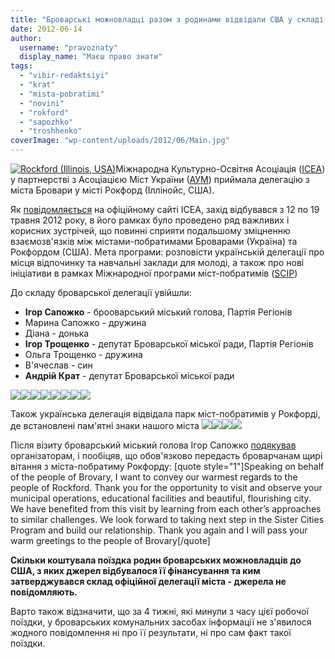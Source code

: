 ```yaml
---
title: "Броварські можновладці разом з родинами відвідали США у складі делегації міста"
date: 2012-06-14
author: 
  username: "pravoznaty"
  display_name: "Маєш право знати"
tags: 
  - "vibir-redaktsiyi"
  - "krat"
  - "mista-pobratimi"
  - "novini"
  - "rokford"
  - "sapozhko"
  - "troshhenko"
coverImage: "wp-content/uploads/2012/06/Main.jpg"
---
```


[![](https://mpz.brovary.org/wp-content/uploads/2012/06/403402_405708332785227_1653856874_n.jpg "Rockford (Illinois, USA)")](https://mpz.brovary.org/wp-content/uploads/2012/06/403402_405708332785227_1653856874_n.jpg)Міжнародна Культурно-Освітня Асоціація ([ICEA](https://www.incea.org/ "International Cultural-Educational Association")) у партнерстві з Асоціацією Міст України ([АУМ](https://www.auc.org.ua "АУМ")) приймала делегацію з міста Бровари у місті Рокфорд (Іллінойс, США).

Як [повідомляється](https://www.incea.org/2012/05/26/icea-hosted-rockford-illinois-usa-and-brovary-kiev-ukraine-sister-cities-program-in-may-2012/ "Зустріч у США") на офіційному сайті ICEA, захід відбувався з 12 по 19 травня 2012 року, в його рамках було проведено ряд важливих і корисних зустрічей, що повинні сприяти подальшому зміцненню взаємозв'язків між містами-побратимами Броварами (Україна) та Рокфордом (США). Мета програми: розповісти українській делегації про місця відпочинку та навчальні заклади для молоді, а також про нові ініціативи в рамках Міжнародної програми міст-побратимів ([SCIP](https://www.sister-cities.org/ "SCIP"))

До складу броварської делегації увійшли: <!--more-->

- **Ігор Сапожко** - брооварський міський голова, Партія Регіонів
- Марина Сапожко - дружина
- Діана - донька
- **Ігор Трощенко** - депутат Броварської міської ради, Партія Регіонів
- Ольга Трощенко - дружина
- В'ячеслав - син
- **Андрій Крат** - депутат Броварської міської ради

[![](https://mpz.brovary.org/wp-content/uploads/2012/06/33954_405710009451726_839319967_n.jpg)](https://mpz.brovary.org/wp-content/uploads/2012/06/33954_405710009451726_839319967_n.jpg)[![](https://mpz.brovary.org/wp-content/uploads/2012/06/35894_405710036118390_1823288669_n.jpg)](https://mpz.brovary.org/wp-content/uploads/2012/06/35894_405710036118390_1823288669_n.jpg)[![](https://mpz.brovary.org/wp-content/uploads/2012/06/71435_405710086118385_519658419_n.jpg)](https://mpz.brovary.org/wp-content/uploads/2012/06/71435_405710086118385_519658419_n.jpg)[![](https://mpz.brovary.org/wp-content/uploads/2012/06/156229_405710026118391_2025359684_n.jpg)](https://mpz.brovary.org/wp-content/uploads/2012/06/156229_405710026118391_2025359684_n.jpg)[![](https://mpz.brovary.org/wp-content/uploads/2012/06/154571_405708509451876_592018056_n.jpg)](https://mpz.brovary.org/wp-content/uploads/2012/06/154571_405708509451876_592018056_n.jpg)[![](https://mpz.brovary.org/wp-content/uploads/2012/06/305536_405708352785225_820020370_n.jpg)](https://mpz.brovary.org/wp-content/uploads/2012/06/305536_405708352785225_820020370_n.jpg)[![](https://mpz.brovary.org/wp-content/uploads/2012/06/551235_405708389451888_1455437658_n.jpg)](https://mpz.brovary.org/wp-content/uploads/2012/06/551235_405708389451888_1455437658_n.jpg)[![](https://mpz.brovary.org/wp-content/uploads/2012/06/575280_405708542785206_1401847098_n.jpg)](https://mpz.brovary.org/wp-content/uploads/2012/06/575280_405708542785206_1401847098_n.jpg)

Також українська делегація відвідала парк міст-побратимів у Рокфорді, де встановлені пам'ятні знаки нашого міста [![](https://mpz.brovary.org/wp-content/uploads/2012/06/535839_405710299451697_1490842256_n.jpg)](https://mpz.brovary.org/wp-content/uploads/2012/06/535839_405710299451697_1490842256_n.jpg)[![](https://mpz.brovary.org/wp-content/uploads/2012/06/412032_109598225844819_596550061_o1.jpg)](https://mpz.brovary.org/wp-content/uploads/2012/06/412032_109598225844819_596550061_o1.jpg)[![](https://mpz.brovary.org/wp-content/uploads/2012/06/477309_109592202512088_702435109_o.jpg)](https://mpz.brovary.org/wp-content/uploads/2012/06/477309_109592202512088_702435109_o.jpg)[![](https://mpz.brovary.org/wp-content/uploads/2012/06/470887_109600425844599_1316864847_o.jpg)](https://mpz.brovary.org/wp-content/uploads/2012/06/470887_109600425844599_1316864847_o.jpg)

Після візиту броварський міський голова Ігор Сапожко [подякував](https://www.facebook.com/media/set/?set=a.405708286118565.93471.174721562550573&ENGINE=1&comment_id=4962045&offset=0&total_comments=3 "Коментар Сапожка") організаторам, і пообіцяв, що обов'язково передасть броварчанам щирі вітання з міста-побратиму Рокфорду: \[quote style="1"\]Speaking on behalf of the people of Brovary, I want to convey our warmest regards to the people of Rockford. Thank you for the opportunity to visit and observe your municipal operations, educational facilities and beautiful, flourishing city. We have benefited from this visit by learning from each other’s approaches to similar challenges. We look forward to taking next step in the Sister Cities Program and build our relationship. Thank you again and I will pass your warm greetings to the people of Brovary\[/quote\]

**Скільки коштувала поїздка родин броварських можновладців до США, з яких джерел відбувалося її фінансування та ким затверджувався склад офіційної делегації міста - джерела не повідомляють.**

Варто також відзначити, що за 4 тижні, які минули з часу цієї робочої поїздки, у броварських комунальних засобах інформації не з'явилося жодного повідомлення ні про її результати, ні про сам факт такої поїздки.
